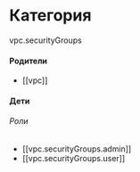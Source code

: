 # Категория

vpc.securityGroups


#### Родители

- [[vpc]]


#### Дети

###### Роли
- [[vpc.securityGroups.admin]]
- [[vpc.securityGroups.user]]
